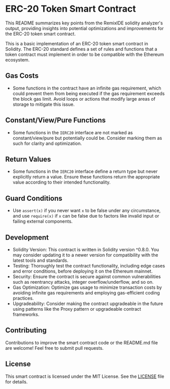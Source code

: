 # ERC-20 Token Smart Contract

This README summarizes key points from the RemixIDE solidity analyzer's output, providing insights into potential optimizations and improvements for the ERC-20 token smart contract.

This is a basic implementation of an ERC-20 token smart contract in Solidity. The ERC-20 standard defines a set of rules and functions that a token contract must implement in order to be compatible with the Ethereum ecosystem.

## Gas Costs

- Some functions in the contract have an infinite gas requirement, which could prevent them from being executed if the gas requirement exceeds the block gas limit. Avoid loops or actions that modify large areas of storage to mitigate this issue.

## Constant/View/Pure Functions

- Some functions in the `IERC20` interface are not marked as constant/view/pure but potentially could be. Consider marking them as such for clarity and optimization.

## Return Values

- Some functions in the `IERC20` interface define a return type but never explicitly return a value. Ensure these functions return the appropriate value according to their intended functionality.

## Guard Conditions

- Use `assert(x)` if you never want `x` to be false under any circumstance, and use `require(x)` if `x` can be false due to factors like invalid input or failing external components.

## Development

- Solidity Version: This contract is written in Solidity version ^0.8.0. You may consider updating it to a newer version for compatibility with the latest tools and standards.
- Testing: Thoroughly test the contract functionality, including edge cases and error conditions, before deploying it on the Ethereum mainnet.
- Security: Ensure the contract is secure against common vulnerabilities such as reentrancy attacks, integer overflow/underflow, and so on.
- Gas Optimization: Optimize gas usage to minimize transaction costs by avoiding infinite gas requirements and employing gas-efficient coding practices.
- Upgradeability: Consider making the contract upgradeable in the future using patterns like the Proxy pattern or upgradeable contract frameworks.

## Contributing

Contributions to improve the smart contract code or the README.md file are welcome! Feel free to submit pull requests.

## License

This smart contract is licensed under the MIT License. See the [LICENSE](LICENSE) file for details.
